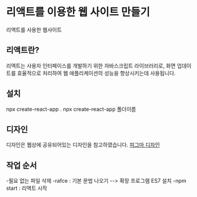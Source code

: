 # 리액트를 이용한 웹 사이트 만들기
리액트를 사용한 웹사이트

## 리액트란?
리액트는 사용자 인터페이스를 개발하기 위한 자바스크립트 라이브러리로, 화면 업데이트를 효율적으로 처리하여 웹 애플리케이션의 성능을 향상시키는데 사용됩니다.


## 설치
 npx create-react-app .
 npx create-react-app 폴더이름

## 디자인
디자인은 웹상에 공유되어있는 디자인을 참고하였습니다.
[피그마 디자인](https://www.figma.com/file/WYtMi3rd3zcRYengdT123h/Untitled?type=design&node-id=8%3A2&mode=design&t=wYVAqyWjY5EVUQJf-1)

## 작업 순서
-필요 없는 파일 삭제
-rafce : 기본 문법 나오기 --> 확장 프로그램 ES7 설치
-npm start : 리액트 시작
